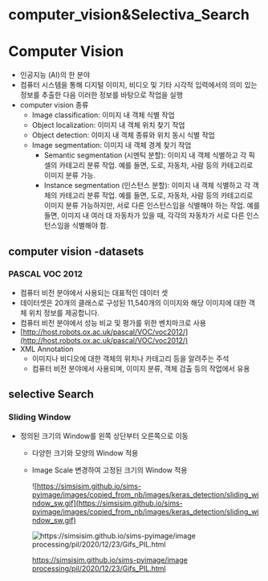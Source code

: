 # computer_vision&Selectiva_Search



# Computer Vision

- 인공지능 (AI)의 한 분야
- 컴퓨터 시스템을 통해 디지털 이미지, 비디오 및 기타 시각적 입력에서의 의미 있는 정보를 추출한 다음 이러한 정보를 바탕으로 작업을 실행
- computer vision 종류
    - Image classification: 이미지 내 객체 식별 작업
    - Object localization: 이미지 내 객체 위치 찾기 작업
    - Object detection: 이미지 내 객체 종류와 위치 동시 식별 작업
    - Image segmentation: 이미지 내 객체 경계 찾기 작업
        - Semantic segmentation (시멘틱 분할): 이미지 내 객체 식별하고 각 픽셀의 카테고리 분류 작업. 예를 들면, 도로, 자동차, 사람 등의 카테고리로 이미지 분류 가능.
        - Instance segmentation (인스턴스 분할): 이미지 내 객체 식별하고 각 객체의 카테고리 분류 작업. 예를 들면, 도로, 자동차, 사람 등의 카테고리로 이미지 분류 가능하지만, 서로 다른 인스턴스임을 식별해야 하는 작업. 예를 들면, 이미지 내 여러 대 자동차가 있을 때, 각각의 자동차가 서로 다른 인스턴스임을 식별해야 함.
        

## computer vision -datasets

### PASCAL VOC 2012

- 컴퓨터 비전 분야에서 사용되는 대표적인 데이터 셋
- 데이터셋은 20개의 클래스로 구성된 11,540개의 이미지와 해당 이미지에 대한 객체 위치 정보를 제공합니다.
- 컴퓨터 비전 분야에서 성능 비교 및 평가를 위한 벤치마크로 사용
- [http://host.robots.ox.ac.uk/pascal/VOC/voc2012/](http://host.robots.ox.ac.uk/pascal/VOC/voc2012/)
- XML Annotation
    - 이미지나 비디오에 대한 객체의 위치나 카테고리 등을 알려주는 주석
    - 컴퓨터 비전 분야에서 사용되며, 이미지 분류, 객체 검출 등의 작업에서 유용

## selective Search

### Sliding Window

- 정의된 크기의 Window를 왼쪽 상단부터 오른쪽으로 이동
    - 다양한 크기와 모양의 Window 적용
    - Image Scale 변경하여 고정된 크기의 Window 적용
        
        ![https://simsisim.github.io/sims-pyimage/images/copied_from_nb/images/keras_detection/sliding_window_sw.gif](https://simsisim.github.io/sims-pyimage/images/copied_from_nb/images/keras_detection/sliding_window_sw.gif)
        
        ![[https://simsisim.github.io/sims-pyimage/image processing/pil/2020/12/23/Gifs_PIL.html](https://simsisim.github.io/sims-pyimage/image%20processing/pil/2020/12/23/Gifs_PIL.html)](https://simsisim.github.io/sims-pyimage/images/copied_from_nb/images/keras_detection/sliding_window_rois.gif)
        
        [https://simsisim.github.io/sims-pyimage/image processing/pil/2020/12/23/Gifs_PIL.html](https://simsisim.github.io/sims-pyimage/image%20processing/pil/2020/12/23/Gifs_PIL.html)